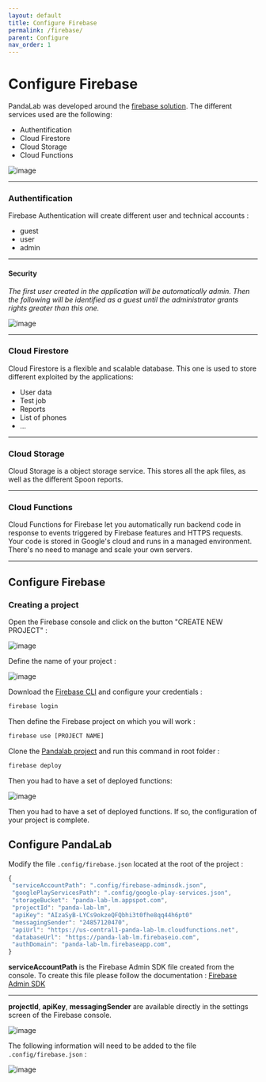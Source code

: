 ```yaml
---
layout: default
title: Configure Firebase
permalink: /firebase/
parent: Configure
nav_order: 1
---
```


# Configure Firebase

PandaLab was developed around the [firebase solution](https://firebase.google.com/). The different services used are the following: 
* Authentification
* Cloud Firestore
* Cloud Storage
* Cloud Functions

![image](/assets/firebase.png)

---

### Authentification

Firebase Authentication will create different user and technical accounts : 
* guest
* user
* admin

---

#### Security

_The first user created in the application will be automatically admin. Then the following will be identified as a guest until the administrator grants rights greater than this one._

![image](/assets/screenshots/security.png)

--- 
### Cloud Firestore

Cloud Firestore is a flexible and scalable database. This one is used to store different exploited by the applications:
* User data
* Test job
* Reports
* List of phones
* ...

---
### Cloud Storage

Cloud Storage is a object storage service. This stores all the apk files, as well as the different Spoon reports.

---
### Cloud Functions

Cloud Functions for Firebase let you automatically run backend code in response to events triggered by Firebase features and HTTPS requests. Your code is stored in Google's cloud and runs in a managed environment. There's no need to manage and scale your own servers.

---
## Configure Firebase

### Creating a project

Open the Firebase console and click on the button "CREATE NEW PROJECT" : 

![image](/assets/firebase-create-new-project.png)

Define the name of your project :

![image](/assets/firebase-create-new-project-name.png)

Download the [Firebase CLI](https://firebase.google.com/docs/cli) and configure your credentials : 

```bash
firebase login
```

Then define the Firebase project on which you will work :

```bash
firebase use [PROJECT NAME]
```

Clone the [Pandalab project](https://github.com/MobileTribe/panda-lab) and run this command in root folder : 
```bash
firebase deploy
```


Then you had to have a set of deployed functions: 

![image](/assets/firebase-functions.png)

Then you had to have a set of deployed functions. If so, the configuration of your project is complete.


## Configure PandaLab

Modify the file `.config/firebase.json` located at the root of the project :

```javascript
{
 "serviceAccountPath": ".config/firebase-adminsdk.json",
 "googlePlayServicesPath": ".config/google-play-services.json",
 "storageBucket": "panda-lab-lm.appspot.com",
 "projectId": "panda-lab-lm",
 "apiKey": "AIzaSyB-LYCs9okzeQFQbhi3t0fhe8qq44h6pt0"
 "messagingSender": "24857120470",
 "apiUrl": "https://us-central1-panda-lab-lm.cloudfunctions.net",
 "databaseUrl": "https://panda-lab-lm.firebaseio.com",
 "authDomain": "panda-lab-lm.firebaseapp.com",
}
```

**serviceAccountPath** is the Firebase Admin SDK file created from the console. To create this file please follow the documentation : [Firebase Admin SDK](https://firebase.google.com/docs/admin/setup)

--- 
**projectId**, **apiKey**, **messagingSender** are available directly in the settings screen of the Firebase console.

![image](/assets/screenshots/firebase-config-web-create.png)

The following information will need to be added to the file `.config/firebase.json` : 

![image](/assets/screenshots/firebase-config-web-created.png)




